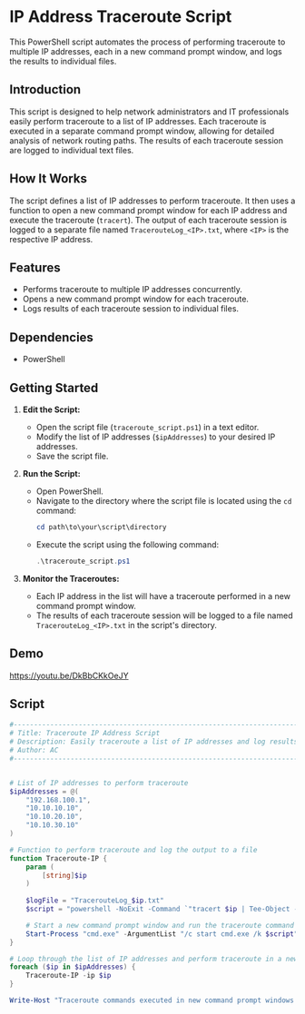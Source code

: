 # IP Address Traceroute Script

This PowerShell script automates the process of performing traceroute to multiple IP addresses, each in a new command prompt window, and logs the results to individual files.

## Introduction

This script is designed to help network administrators and IT professionals easily perform traceroute to a list of IP addresses. Each traceroute is executed in a separate command prompt window, allowing for detailed analysis of network routing paths. The results of each traceroute session are logged to individual text files.

## How It Works

The script defines a list of IP addresses to perform traceroute. It then uses a function to open a new command prompt window for each IP address and execute the traceroute (`tracert`). The output of each traceroute session is logged to a separate file named `TracerouteLog_<IP>.txt`, where `<IP>` is the respective IP address.

## Features

- Performs traceroute to multiple IP addresses concurrently.
- Opens a new command prompt window for each traceroute.
- Logs results of each traceroute session to individual files.

## Dependencies

- PowerShell

## Getting Started

1. **Edit the Script:**
   - Open the script file (`traceroute_script.ps1`) in a text editor.
   - Modify the list of IP addresses (`$ipAddresses`) to your desired IP addresses.
   - Save the script file.

2. **Run the Script:**
   - Open PowerShell.
   - Navigate to the directory where the script file is located using the `cd` command:
     ```powershell
     cd path\to\your\script\directory
     ```
   - Execute the script using the following command:
     ```powershell
     .\traceroute_script.ps1
     ```

3. **Monitor the Traceroutes:**
   - Each IP address in the list will have a traceroute performed in a new command prompt window.
   - The results of each traceroute session will be logged to a file named `TracerouteLog_<IP>.txt` in the script's directory.

## Demo
https://youtu.be/DkBbCKkOeJY

## Script

```powershell
#---------------------------------------------------------------------------------------#
# Title: Traceroute IP Address Script                                                   #
# Description: Easily traceroute a list of IP addresses and log results to files        #
# Author: AC                                                                            #
#---------------------------------------------------------------------------------------#


# List of IP addresses to perform traceroute
$ipAddresses = @(
    "192.168.100.1",
    "10.10.10.10",
    "10.10.20.10",
    "10.10.30.10"
)

# Function to perform traceroute and log the output to a file
function Traceroute-IP {
    param (
        [string]$ip
    )
    
    $logFile = "TracerouteLog_$ip.txt"
    $script = "powershell -NoExit -Command `"tracert $ip | Tee-Object -FilePath $logFile`""

    # Start a new command prompt window and run the traceroute command
    Start-Process "cmd.exe" -ArgumentList "/c start cmd.exe /k $script"
}

# Loop through the list of IP addresses and perform traceroute in a new command prompt window
foreach ($ip in $ipAddresses) {
    Traceroute-IP -ip $ip
}

Write-Host "Traceroute commands executed in new command prompt windows."
